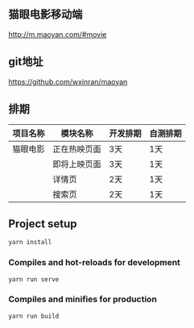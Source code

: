 ## 猫眼电影移动端

http://m.maoyan.com/#movie

## git地址

https://github.com/wxinran/maoyan

## 排期

| 项目名称 | 模块名称     | 开发排期 | 自测排期 |
| -------- | ------------ | -------- | -------- |
| 猫眼电影 | 正在热映页面 | 3天      | 1天      |
|          | 即将上映页面 | 3天      | 1天      |
|          | 详情页       | 2天      | 1天      |
|          | 搜索页       | 2天      | 1天      |



## Project setup

```
yarn install
```

### Compiles and hot-reloads for development

```
yarn run serve
```

### Compiles and minifies for production

```
yarn run build
```
